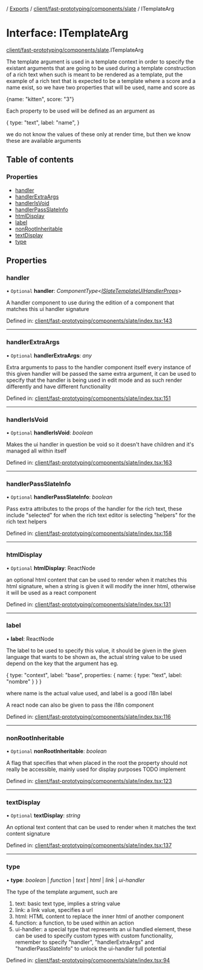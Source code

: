 [](../README.md) / [Exports](../modules.md) / [client/fast-prototyping/components/slate](../modules/client_fast_prototyping_components_slate.md) / ITemplateArg

# Interface: ITemplateArg

[client/fast-prototyping/components/slate](../modules/client_fast_prototyping_components_slate.md).ITemplateArg

The template argument is used in a template context in order
to specify the existant arguments that are going to be used during
a template construction of a rich text when such is meant to be rendered
as a template, put the example of a rich text that is expected to be a template where
a score and a name exist, so we have two properties that will be used, name and score
as

{name: "kitten", score: "3"}

Each property to be used will be defined as an argument as

{
  type: "text",
  label: "name",
}

we do not know the values of these only at render time, but then we know
these are available arguments

## Table of contents

### Properties

- [handler](client_fast_prototyping_components_slate.itemplatearg.md#handler)
- [handlerExtraArgs](client_fast_prototyping_components_slate.itemplatearg.md#handlerextraargs)
- [handlerIsVoid](client_fast_prototyping_components_slate.itemplatearg.md#handlerisvoid)
- [handlerPassSlateInfo](client_fast_prototyping_components_slate.itemplatearg.md#handlerpassslateinfo)
- [htmlDisplay](client_fast_prototyping_components_slate.itemplatearg.md#htmldisplay)
- [label](client_fast_prototyping_components_slate.itemplatearg.md#label)
- [nonRootInheritable](client_fast_prototyping_components_slate.itemplatearg.md#nonrootinheritable)
- [textDisplay](client_fast_prototyping_components_slate.itemplatearg.md#textdisplay)
- [type](client_fast_prototyping_components_slate.itemplatearg.md#type)

## Properties

### handler

• `Optional` **handler**: *ComponentType*<[*ISlateTemplateUIHandlerProps*](client_fast_prototyping_components_slate.islatetemplateuihandlerprops.md)\>

A handler component to use during the edition of a component
that matches this ui handler signature

Defined in: [client/fast-prototyping/components/slate/index.tsx:143](https://github.com/onzag/itemize/blob/0569bdf2/client/fast-prototyping/components/slate/index.tsx#L143)

___

### handlerExtraArgs

• `Optional` **handlerExtraArgs**: *any*

Extra arguments to pass to the handler component itself
every instance of this given handler will be passed the same
extra argument, it can be used to specify that the handler
is being used in edit mode and as such render differently
and have different functionality

Defined in: [client/fast-prototyping/components/slate/index.tsx:151](https://github.com/onzag/itemize/blob/0569bdf2/client/fast-prototyping/components/slate/index.tsx#L151)

___

### handlerIsVoid

• `Optional` **handlerIsVoid**: *boolean*

Makes the ui handler in question be void so it doesn't
have children and it's managed all within itself

Defined in: [client/fast-prototyping/components/slate/index.tsx:163](https://github.com/onzag/itemize/blob/0569bdf2/client/fast-prototyping/components/slate/index.tsx#L163)

___

### handlerPassSlateInfo

• `Optional` **handlerPassSlateInfo**: *boolean*

Pass extra attributes to the props of the handler
for the rich text, these include
"selected" for when the rich text editor is selecting
"helpers" for the rich text helpers

Defined in: [client/fast-prototyping/components/slate/index.tsx:158](https://github.com/onzag/itemize/blob/0569bdf2/client/fast-prototyping/components/slate/index.tsx#L158)

___

### htmlDisplay

• `Optional` **htmlDisplay**: ReactNode

an optional html content that can be used to render when it
matches this html signature, when a string is given
it will modify the inner html, otherwise it will be used as
a react component

Defined in: [client/fast-prototyping/components/slate/index.tsx:131](https://github.com/onzag/itemize/blob/0569bdf2/client/fast-prototyping/components/slate/index.tsx#L131)

___

### label

• **label**: ReactNode

The label to be used to specify this value, it should be given
in the given language that wants to be shown as, the actual string
value to be used depend on the key that the argument has eg.

{
  type: "context",
  label: "base",
  properties: {
    name: {
      type: "text",
      label: "nombre"
    }
  }
}

where name is the actual value used, and label is a good i18n label

A react node can also be given to pass the i18n component

Defined in: [client/fast-prototyping/components/slate/index.tsx:116](https://github.com/onzag/itemize/blob/0569bdf2/client/fast-prototyping/components/slate/index.tsx#L116)

___

### nonRootInheritable

• `Optional` **nonRootInheritable**: *boolean*

A flag that specifies that when placed in the root the property
should not really be accessible, mainly used for display purposes
TODO implement

Defined in: [client/fast-prototyping/components/slate/index.tsx:123](https://github.com/onzag/itemize/blob/0569bdf2/client/fast-prototyping/components/slate/index.tsx#L123)

___

### textDisplay

• `Optional` **textDisplay**: *string*

An optional text content that can be used to render when it matches
the text content signature

Defined in: [client/fast-prototyping/components/slate/index.tsx:137](https://github.com/onzag/itemize/blob/0569bdf2/client/fast-prototyping/components/slate/index.tsx#L137)

___

### type

• **type**: *boolean* \| *function* \| *text* \| *html* \| *link* \| *ui-handler*

The type of the template argument, such are
1. text: basic text type, implies a string value
2. link: a link value, specifies a url
3. html: HTML content to replace the inner html of another component
4. function: a function, to be used within an action
5. ui-handler: a special type that represents an ui handled element, these
can be used to specify custom types with custom functionality, remember to specify
"handler", "handlerExtraArgs" and "handlerPassSlateInfo" to unlock
the ui-handler full potential

Defined in: [client/fast-prototyping/components/slate/index.tsx:94](https://github.com/onzag/itemize/blob/0569bdf2/client/fast-prototyping/components/slate/index.tsx#L94)
